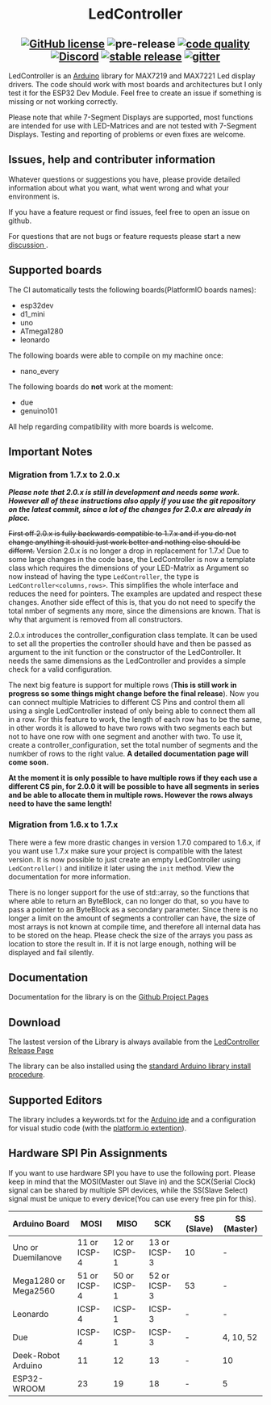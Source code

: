 <h1 align="center">LedController</h1>

<h2 align="center">
<a href="https://github.com/noah1510/LedController/blob/master/License"><img src="https://img.shields.io/github/license/noah1510/LedController.svg" alt="GitHub license" /></a>
<img src="https://github.com/noah1510/LedController/workflows/pre-release/badge.svg" alt="pre-release" />
<a href="https://frontend.code-inspector.com/project/5318/dashboard"><img src="https://www.code-inspector.com/project/5318/score/svg" alt="code quality" /></a>
<a href="https://discord.gg/awjW3aG"><img src="https://discordapp.com/api/guilds/691968013234339881/widget.png" alt="Discord" /></a>
<a href="https://GitHub.com/noah1510/LedController/releases/"><img src="https://img.shields.io/github/v/release/noah1510/LedController.svg" alt="stable release" /></a>
<a href="https://gitter.im/LedControllerN/community/"><img src="https://badges.gitter.im/LedControllerN/community.svg" alt="gitter" /></a>
</h2>

LedController is an [Arduino](http://arduino.cc) library for MAX7219 and MAX7221 Led display drivers.
The code should work with most boards and architectures but I only test it for the ESP32 Dev Module.
Feel free to create an issue if something is missing or not working correctly.

Please note that while 7-Segment Displays are supported, most functions are intended for use with LED-Matrices and are not tested with 7-Segment Displays.
Testing and reporting of problems or even fixes are welcome.

## Issues, help and contributer information

Whatever questions or suggestions you have, please provide detailed information about what you want, what went wrong and what your environment is.

If you have a feature request or find issues, feel free to open an issue on github.

For questions that are not bugs or feature requests please start a new [discussion
](https://github.com/noah1510/LedController/discussions).

## Supported boards

The CI automatically tests the following boards(PlatformIO boards names):

* esp32dev
* d1_mini
* uno
* ATmega1280
* leonardo

The following boards were able to compile on my machine once:

* nano_every

The following boards do **not** work at the moment:

* due
* genuino101

All help regarding compatibility with more boards is welcome.

## Important Notes

### Migration from 1.7.x to 2.0.x

***Please note that 2.0.x is still in development and needs some work. However all of these instructions also apply if you use the git repository on the latest commit, since a lot of the changes for 2.0.x are already in place.***

~~First off 2.0.x is fully backwards compatible to 1.7.x and if you do not change anything it should just work better and nothing else should be differnt.~~
Version 2.0.x is no longer a drop in replacement for 1.7.x!
Due to some large changes in the code base, the LedController is now a template class which requires the dimensions of your LED-Matrix as Argument so now instead of having the type `LedController`, the type is `LedController<columns,rows>`.
This simplifies the whole interface and reduces the need for pointers.
The examples are updated and respect these changes.
Another side effect of this is, that you do not need to specify the total nmber of segments any more, since the dimensions are known.
That is why that argument is removed from all constructors.

2.0.x introduces the controller_configuration class template.
It can be used to set all the properties the controller should have and then be passed as argument to the init function or the constructor of the LedController.
It needs the same dimensions as the LedController and provides a simple check for a valid configuration.

The next big feature is support for multiple rows (**This is still work in progress so some things might change before the final release**).
Now you can connect multiple Matricies to different CS Pins and control them all using a single LedController instead of only being able to connect them all in a row.
For this feature to work, the length of each row has to be the same, in other words it is allowed to have two rows with two segments each but not to have one row with one segment and another with two.
To use it, create a controller_configuration, set the total number of segments and the numkber of rows to the right value.
**A detailed documentation page will come soon.**

**At the moment it is only possible to have multiple rows if they each use a different CS pin, for 2.0.0 it will be possible to have all segments in series and be able to allocate them in multiple rows. However the rows always need to have the same length!**

### Migration from 1.6.x to 1.7.x

There were a few more drastic changes in version 1.7.0 compared to 1.6.x, if you want use 1.7.x make sure your project is compatible with the latest version.
It is now possible to just create an empty LedController using `LedController()` and initilize it later using the `init` method.
View the documentation for more information.

There is no longer support for the use of std::array, so the functions that where able to return an ByteBlock, can no longer do that, so you have to pass a pointer to an ByteBlock as a secondary parameter.
Since there is no longer a limit on the amount of segments a controller can have, the size of most arrays is not known at compile time, and therefore all internal data has to be stored on the heap.
Please check the size of the arrays you pass as location to store the result in.
If it is not large enough, nothing will be displayed and fail silently.

## Documentation

Documentation for the library is on the [Github Project Pages](http://noah1510.github.io/LedController/)

## Download 

The lastest version of the Library is always available from the [LedController Release Page](https://github.com/noah1510/LedController/releases)

The library can be also installed using the [standard Arduino library install procedure](http://arduino.cc/en/Guide/Libraries).

## Supported Editors

The library includes a keywords.txt for the [Arduino ide](https://www.arduino.cc/) and a configuration for visual studio code (with the [platform.io extention](https://platformio.org/platformio-ide)).

## Hardware SPI Pin Assignments

If you want to use hardware SPI you have to use the following port.
Please keep in mind that the MOSI(Master out Slave in) and the SCK(Serial Clock) signal can be shared by multiple SPI devices, while the SS(Slave Select) signal must be unique to every device(You can use every free pin for this).

| Arduino Board | MOSI | MISO | SCK | SS (Slave) | SS (Master) |
|---------------|------|------|-----|------------|-------------|
| Uno or Duemilanove | 11 or ICSP-4 | 12 or ICSP-1 | 13 or ICSP-3 | 10 | - |
| Mega1280 or Mega2560 | 51 or ICSP-4 | 50 or ICSP-1 | 52 or ICSP-3 | 53 | - |
| Leonardo | ICSP-4 | ICSP-1 | ICSP-3 | - | - |
| Due | ICSP-4 | ICSP-1 | ICSP-3 | - | 4, 10, 52 |
| Deek-Robot Arduino | 11 | 12 | 13 | - | 10 |
| ESP32-WROOM | 23 | 19 | 18 | - | 5 |
